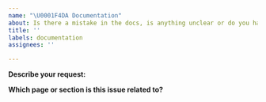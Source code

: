 ```yaml
---
name: "\U0001F4DA Documentation"
about: Is there a mistake in the docs, is anything unclear or do you have a suggestion?
title: ''
labels: documentation
assignees: ''

---
```


**Describe your request:**

<!-- Describe the problem or suggestion here. If you've found a mistake and you know the answer, feel free to submit a pull request straight away: https://github.com/ml-tooling/ml-workspace/pulls -->

**Which page or section is this issue related to?**

<!-- Please include the URL. -->
